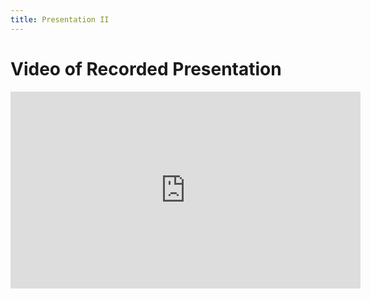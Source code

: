```yaml
---
title: Presentation II
---
```



# Video of Recorded Presentation


<iframe width="560" height="315" src="https://www.youtube.com/embed/65Hk25Ej78g" frameborder="0" allow="accelerometer; autoplay; clipboard-write; encrypted-media; gyroscope; picture-in-picture" allowfullscreen></iframe>
